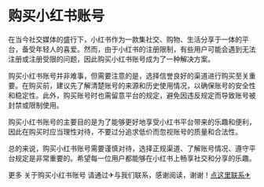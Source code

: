 # 购买小红书账号

在当今社交媒体的盛行下，小红书作为一款集社交、购物、生活分享于一体的平台，备受年轻人的喜爱。然而，由于小红书的注册限制，有些用户可能会遇到无法注册或注册受限的问题，因此购买小红书账号成为了一种解决方案。

购买小红书账号并非难事，但需要注意的是，选择信誉良好的渠道进行购买至关重要。在购买前，建议先了解清楚账号的来源和历史使用情况，以确保账号的安全性和稳定性。此外，购买账号时也需留意平台的规定，避免因违反规定而导致账号被封禁或限制使用。

购买小红书账号的主要目的是为了能够更好地享受小红书平台带来的乐趣和便利，因此在购买时应当理性对待，不要过分追求低价而忽视账号的质量和合法性。

总的来说，购买小红书账号需要谨慎对待，选择正规渠道、了解账号情况、遵守平台规定是非常重要的。希望每一位用户都能够在小红书上畅享社交和分享的乐趣。

更多 关于购买小红书账号 请通过✈与我们联系，感谢阅读，谢谢！[点这里联系✈](https://ss.k02.cc)